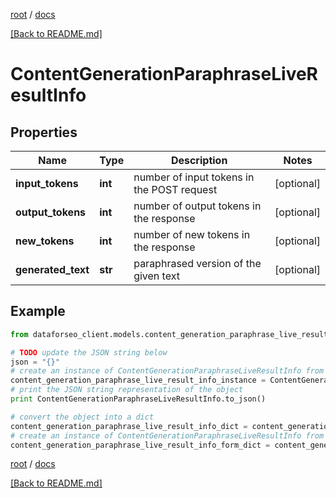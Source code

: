 [root](./../ "root") / [docs](./ "docs")

[[Back to README.md]](./../README.md "[Back to README.md]")

# ContentGenerationParaphraseLiveResultInfo

## Properties

Name | Type | Description | Notes
------------ | ------------- | ------------- | -------------
**input_tokens** | **int** | number of input tokens in the POST request | [optional]
**output_tokens** | **int** | number of output tokens in the response | [optional]
**new_tokens** | **int** | number of new tokens in the response | [optional]
**generated_text** | **str** | paraphrased version of the given text | [optional]

## Example

```python
from dataforseo_client.models.content_generation_paraphrase_live_result_info import ContentGenerationParaphraseLiveResultInfo

# TODO update the JSON string below
json = "{}"
# create an instance of ContentGenerationParaphraseLiveResultInfo from a JSON string
content_generation_paraphrase_live_result_info_instance = ContentGenerationParaphraseLiveResultInfo.from_json(json)
# print the JSON string representation of the object
print ContentGenerationParaphraseLiveResultInfo.to_json()

# convert the object into a dict
content_generation_paraphrase_live_result_info_dict = content_generation_paraphrase_live_result_info_instance.to_dict()
# create an instance of ContentGenerationParaphraseLiveResultInfo from a dict
content_generation_paraphrase_live_result_info_form_dict = content_generation_paraphrase_live_result_info.from_dict(content_generation_paraphrase_live_result_info_dict)
```

  

[root](./../ "root") / [docs](./ "docs")

[[Back to README.md]](./../README.md "[Back to README.md]")
